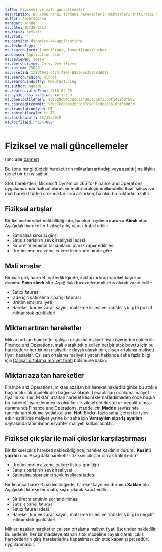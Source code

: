 ```yaml
---
title: Fiziksel ve mali güncellemeler
description: Bu konu hangi türdeki hareketlerin miktarları arttırdığı veya azalttığına ilişkin genel bir bakış sağlar.
author: AndersGirke
manager: AnnBe
ms.date: 06/20/2017
ms.topic: article
ms.prod: ''
ms.service: dynamics-ax-applications
ms.technology: ''
ms.search.form: InventTrans, InventTransVoucher
audience: Application User
ms.reviewer: josaw
ms.search.scope: Core, Operations
ms.custom: 75023
ms.assetid: 128340e1-c573-48e6-b835-6c350d8dd0fb
ms.search.region: Global
ms.search.industry: Manufacturing
ms.author: mguada
ms.search.validFrom: 2016-02-28
ms.dyn365.ops.version: AX 7.0.0
ms.openlocfilehash: 9ba628dbf63d3b124583e6b873530f1459b07562
ms.sourcegitcommit: 9d4c7edd0ae2053c37c7d81cdd180b16bf3a9d3b
ms.translationtype: HT
ms.contentlocale: tr-TR
ms.lasthandoff: 05/15/2019
ms.locfileid: "1547898"
---
```

# <a name="physical-and-financial-updates"></a>Fiziksel ve mali güncellemeler

[!include [banner](../includes/banner.md)]

Bu konu hangi türdeki hareketlerin miktarları arttırdığı veya azalttığına ilişkin genel bir bakış sağlar. 

Stok hareketleri, Microsoft Dynamics 365 for Finance and Operations uygulamasında fiziksel olarak ve mali olarak güncellenebilir. Bazı fiziksel ve mali hareket türleri stok miktarlarını artırırken, bazıları bu miktarlar azaltır.

## <a name="physical-increases"></a>Fiziksel artışlar
Bir fiziksel hareket nakledildiğinde, hareket kaydının durumu **Alındı** olur. Aşağıdaki hareketler fiziksel artış olarak kabul edilir:

-   Satınalma siparişi girişi
-   Satış siparişinin sevk irsaliyesi iadesi
-   Bir üretim emrinin tamamlandı olarak rapor edilmesi
-   Üretim emri malzeme çekme listesinde ürüne göre

## <a name="financial-increases"></a>Mali artışlar
Bir mali giriş hareketi nakledildiğinde, miktarı artıran hareket kaydının durumu **Satın alındı** olur. Aşağıdaki hareketler mali artış olarak kabul edilir:

-   Satıcı faturası
-   İade için satınalma siparişi faturası
-   Üretim emri maliyeti
-   Hareket, kar ve zarar, sayım, malzeme listesi ve transfer vb. gibi pozitif miktar stok günlükleri

## <a name="transactions-that-increase-quantity"></a>Miktarı artıran hareketler
Miktarı artıran hareketler çalışan ortalama maliyet fiyatı üzerinden nakledilir. Finance and Operations, mali olarak takip edilen her bir stok boyutu için bu hareketlerin her birinin maliyetine dayalı olarak bir çalışan ortalama maliyeti fiyatı hesaplar. Çalışan ortalama maliyet fiyatları hakkında daha fazla bilgi için [Çalışan ortalama maliyet fiyatı](running-average-cost-price.md) bölümüne bakın.

## <a name="transactions-that-decrease-quantity"></a>Miktarı azaltan hareketler
Finance and Operations, miktarı azaltan bir hareket nakledildiğinde bu stokla bağlantılı stok modelinden bağımsız olarak, hesaplanan ortalama maliyet fiyatını kullanır. Miktarı azaltan hareket kesinlikle nakledilmeden önce başka bir harekete işaretlenmemiş olmalıdır. Fiziksel eldeki stokun negatif olması durumunda Finance and Operations, madde için **Madde** sayfasında tanımlanan stok maliyetini kullanır. **Not:** Birden fazla saha içeren bir işlev etkinleştirilirse maliyet yerine bir saha için **Varsayılan sipariş ayarları** sayfasında tanımlanan envanter maliyeti kullanılacaktır.

## <a name="physical-issues-vs-financial-issues"></a>Fiziksel çıkışlar ile mali çıkışlar karşılaştırması
Bir fiziksel çıkış hareketi nakledildiğinde, hareket kaydının durumu **Kesinti yapıldı** olur. Aşağıdaki hareketler fiziksel çıkışlar olarak kabul edilir:

-   Üretim emri malzeme çekme listesi günlüğü
-   Satış siparişinin sevk irsaliyesi
-   Satınalma siparişinin sevk irsaliyesi iadesi

Bir finansal hareket nakledildiğinde, hareket kaydının durumu **Satılan** olur. Aşağıdaki hareketler mali çıkışlar olarak kabul edilir:

-   Bir üretim emrinin sonlandırılması
-   Satış siparişi faturası
-   Satıcı fatura iadesi
-   Hareket, kar ve zarar, sayım, malzeme listesi ve transfer vb. gibi negatif miktar stok günlükleri

Miktarı azaltan hareketler çalışan ortalama maliyet fiyatı üzerinden nakledilir. Bu nedenle, her bir maddeye atanan stok modeline dayalı olarak, çıkış hareketlerinin giriş hareketlerine kapatılması için stok kapanışı prosedürü uygulanmalıdır.



